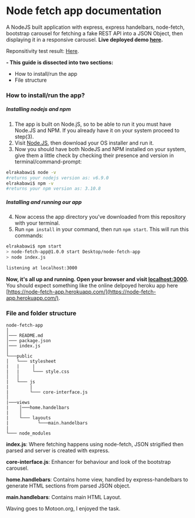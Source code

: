 # Node fetch app documentation
A NodeJS built application with express, express handelbars, node-fetch, bootstrap carousel for fetching a fake REST API into a JSON Object, then displaying it in a responsive carousel. **Live deployed demo [here](https://node-fetch-app.herokuapp.com/).**

Reponsitivity test result: [Here](https://www.responsinator.com/?url=https%3A%2F%2Fnode-fetch-app.herokuapp.com).

**- This guide is dissected into two sections:**
* How to install/run the app
* File structure 


### How to install/run the app?
##### Installing nodejs and npm
1) The app is built on Node.jS, so to be able to run it you must have Node.JS and NPM. If you already have it on your system proceed to step(3).
2) Visit [Node.JS](https://nodejs.org/en/download/), then download your OS installer and run it.
3) Now you should have both NodeJS and NPM installed on your system, give them a little check by checking their presence and version in terminal/command-prompt:
  ```bash
  elrakabawi$ node -v
  #returns your nodejs version as: v6.9.0
  elrakabawi$ npm -v
  #returns your npm version as: 3.10.8
  ```
##### Installing and running our app
4) Now access the app directory you've downloaded from this repository with your terminal.
5) Run ```npm install``` in your command, then run ```npm start```. This will run this commands: 

  ```bash
  elrakabawi$ npm start
  > node-fetch-app@1.0.0 start Desktop/node-fetch-app
  > node index.js

  listening at localhost:3000
  ```
**Now, it's all up and running. Open your browser and visit [localhost:3000](http://localhost:3000).** You should expect something like the online delpoyed heroku app here [https://node-fetch-app.herokuapp.com/](https://node-fetch-app.herokuapp.com/).




### File and folder structure

```
node-fetch-app
│
│─── README.md
│─── package.json
│─── index.js      
│               
└───public
│   └─── stylesheet
|   |     |
|   |     └─── style.css
│   │   
|   └─── js
|        |
|        └─── core-interface.js 
│   
|───views
|    │───home.handelbars
|    │
|    └─── layouts                 
|           └───main.handelbars  
|
└─── node_modules   
```

**index.js**:  Where fetching happens using node-fetch, JSON strigified then parsed and server is created with express.

**core-interface.js**: Enhancer for behaviour and look of the bootstrap carousel.

**home.handlebars**: Contains home view, handled by express-handelbars to generate HTML sections from parsed JSON object.

**main.handlebars**: Contains main HTML Layout.


Waving goes to Motoon.org, I enjoyed the task.
